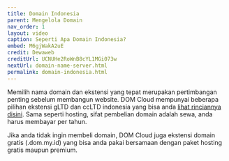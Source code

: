 ```yaml
---
title: Domain Indonesia
parent: Mengelola Domain
nav_order: 1
layout: video
caption: Seperti Apa Domain Indonesia?
embed: M6gjWakA2uE
credit: Dewaweb
creditUrl: UCNUHe2RoWnB8cYL1MGi073w
nextUrl: domain-name-server.html
permalink: domain-indonesia.html
---
```


Memilih nama domain dan ekstensi yang tepat merupakan pertimbangan penting sebelum membangun website. DOM Cloud mempunyai beberapa pilihan ekstensi gLTD dan ccLTD indonesia yang bisa anda [lihat rinciannya disini](//domcloud.id/domain). Sama seperti hosting, sifat pembelian domain adalah sewa, anda harus membayar per tahun.

Jika anda tidak ingin membeli domain, DOM Cloud juga ekstensi domain gratis (.dom.my.id) yang bisa anda pakai bersamaan dengan paket hosting gratis maupun premium.
